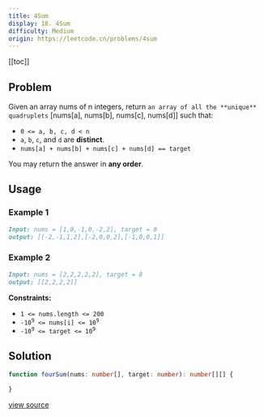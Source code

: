 ```yaml
---
title: 4Sum
display: 18. 4Sum
difficulty: Medium
origin: https://leetcode.cn/problems/4sum
---
```


[[toc]]

## Problem

Given an array nums of n integers, return `an array of all the **unique** quadruplets` [nums[a], nums[b], nums[c], nums[d]] such that:

- <code>0 &lt;= a, b, c, d&nbsp;&lt; n</code>
- <code>a</code>, <code>b</code>, <code>c</code>, and <code>d</code> are **distinct**.
- <code>nums[a] + nums[b] + nums[c] + nums[d] == target</code>

You may return the answer in **any order**.

## Usage

### Example 1

```md
Input: nums = [1,0,-1,0,-2,2], target = 0
output: [[-2,-1,1,2],[-2,0,0,2],[-1,0,0,1]]
```

### Example 2

```md
Input: nums = [2,2,2,2,2], target = 8
output: [[2,2,2,2]]
```

**Constraints:**

- <code>1 &lt;= nums.length &lt;= 200</code>
- <code>-10<sup>9</sup> &lt;= nums[i] &lt;= 10<sup>9</sup></code>
- <code>-10<sup>9</sup> &lt;= target &lt;= 10<sup>9</sup></code>

## Solution

```ts
function fourSum(nums: number[], target: number): number[][] {

}
```

[view source](https://leetcode.cn/problems/4sum)
